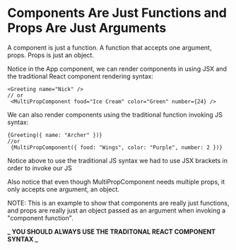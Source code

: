 # Components Are Just Functions and Props Are Just Arguments

A component is just a function. A function that accepts one argument, props. Props is just an object.

Notice in the App component, we can render components in using JSX and the traditional React component rendering syntax:

```
<Greeting name="Nick" />
// or
 <MultiPropComponent food="Ice Cream" color="Green" number={24} />
```

We can also render components using the traditional function invoking JS syntax:

```
{Greeting({ name: "Archer" })}
//or
 {MultiPropComponent({ food: "Wings", color: "Purple", number: 2 })}
```

Notice above to use the traditional JS syntax we had to use JSX brackets in order to invoke our JS

Also notice that even though MultiPropComponent needs multiple props, it only accepts one argument, an object.

NOTE: This is an example to show that components are really just functions, and props are really just an object passed as an argument when invoking a "component function".

**_ YOU SHOULD ALWAYS USE THE TRADITONAL REACT COMPONENT SYNTAX _**
